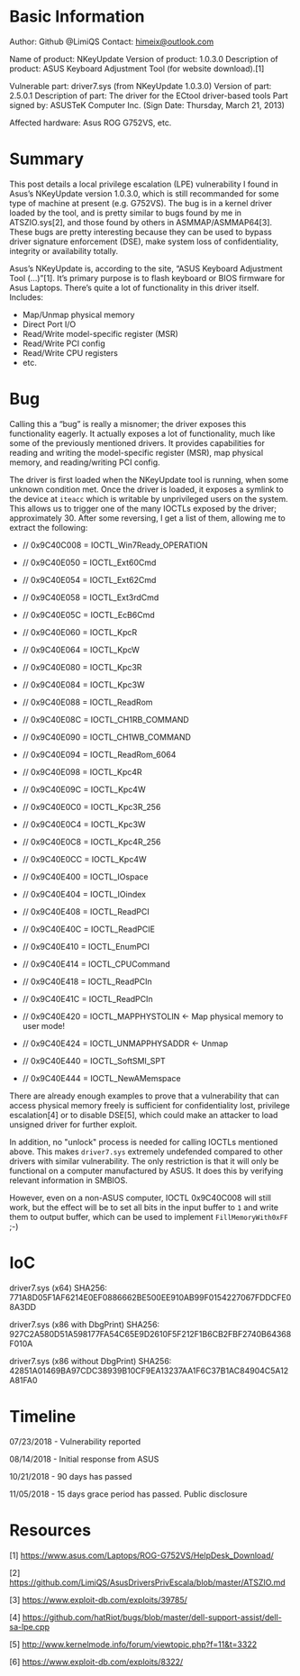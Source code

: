 
# Basic Information
 
Author: Github @LimiQS
Contact: himeix@outlook.com
 
Name of product: NKeyUpdate
Version of product: 1.0.3.0
Description of product: ASUS Keyboard Adjustment Tool (for website download).[1]
 
Vulnerable part: driver7.sys (from NKeyUpdate 1.0.3.0)
Version of part: 2.5.0.1
Description of part: The driver for the ECtool driver-based tools
Part signed by: ASUSTeK Computer Inc. (‎Sign Date: ‎Thursday, ‎March ‎21, ‎2013)
 
Affected hardware: Asus ROG G752VS, etc.
 
# Summary
 
This post details a local privilege escalation (LPE) vulnerability I found in Asus’s NKeyUpdate version 1.0.3.0, which is still recommanded for some type of machine at present (e.g. G752VS). The bug is in a kernel driver loaded by the tool, and is pretty similar to bugs found by me in ATSZIO.sys[2], and those found by others in ASMMAP/ASMMAP64[3]. These bugs are pretty interesting because they can be used to bypass driver signature enforcement (DSE), make system loss of confidentiality, integrity or availability totally.
 
Asus’s NKeyUpdate is, according to the site, “ASUS Keyboard Adjustment Tool (…)”[1]. It’s primary purpose is to flash keyboard or BIOS firmware for Asus Laptops. There’s quite a lot of functionality in this driver itself. Includes:
- Map/Unmap physical memory
- Direct Port I/O
- Read/Write model-specific register (MSR)
- Read/Write PCI config
- Read/Write CPU registers
- etc.
 
# Bug
 
Calling this a “bug” is really a misnomer; the driver exposes this functionality eagerly. It actually exposes a lot of functionality, much like some of the previously mentioned drivers. It provides capabilities for reading and writing the model-specific register (MSR), map physical memory, and reading/writing PCI config.
 
The driver is first loaded when the NKeyUpdate tool is running, when some unknown condition met.
Once the driver is loaded, it exposes a symlink to the device at `` iteacc `` which is writable by unprivileged users on the system. This allows us to trigger one of the many IOCTLs exposed by the driver; approximately 30. After some reversing, I get a list of them, allowing me to extract the following: 
- // 0x9C40C008 = IOCTL_Win7Ready_OPERATION

- // 0x9C40E050 = IOCTL_Ext60Cmd
- // 0x9C40E054 = IOCTL_Ext62Cmd
- // 0x9C40E058 = IOCTL_Ext3rdCmd
- // 0x9C40E05C = IOCTL_EcB6Cmd
- // 0x9C40E060 = IOCTL_KpcR
- // 0x9C40E064 = IOCTL_KpcW

- // 0x9C40E080 = IOCTL_Kpc3R
- // 0x9C40E084 = IOCTL_Kpc3W
- // 0x9C40E088 = IOCTL_ReadRom
- // 0x9C40E08C = IOCTL_CH1RB_COMMAND
- // 0x9C40E090 = IOCTL_CH1WB_COMMAND
- // 0x9C40E094 = IOCTL_ReadRom_6064
- // 0x9C40E098 = IOCTL_Kpc4R
- // 0x9C40E09C = IOCTL_Kpc4W

- // 0x9C40E0C0 = IOCTL_Kpc3R_256
- // 0x9C40E0C4 = IOCTL_Kpc3W
- // 0x9C40E0C8 = IOCTL_Kpc4R_256
- // 0x9C40E0CC = IOCTL_Kpc4W

- // 0x9C40E400 = IOCTL_IOspace
- // 0x9C40E404 = IOCTL_IOindex
- // 0x9C40E408 = IOCTL_ReadPCI
- // 0x9C40E40C = IOCTL_ReadPCIE
- // 0x9C40E410 = IOCTL_EnumPCI
- // 0x9C40E414 = IOCTL_CPUCommand
- // 0x9C40E418 = IOCTL_ReadPCIn
- // 0x9C40E41C = IOCTL_ReadPCIn
- // 0x9C40E420 = IOCTL_MAPPHYSTOLIN <- Map physical memory to user mode!
- // 0x9C40E424 = IOCTL_UNMAPPHYSADDR <- Unmap

- // 0x9C40E440 = IOCTL_SoftSMI_SPT
- // 0x9C40E444 = IOCTL_NewAMemspace

There are already enough examples to prove that a vulnerability that can access physical memory freely is sufficient for confidentiality lost, privilege escalation[4] or to disable DSE[5], which could make an attacker to load unsigned driver for further exploit.

In addition, no "unlock" process is needed for calling IOCTLs mentioned above. This makes ``driver7.sys`` extremely undefended compared to other drivers with similar vulnerability. The only restriction is that it will only be functional on a computer manufactured by ASUS. It does this by verifying relevant information in SMBIOS.

However, even on a non-ASUS computer, IOCTL 0x9C40C008 will still work, but the effect will be to set all bits in the input buffer to ``1`` and write them to output buffer, which can be used to implement ``FillMemoryWith0xFF`` ;-)


# IoC

driver7.sys (x64) SHA256: 771A8D05F1AF6214E0EF0886662BE500EE910AB99F0154227067FDDCFE08A3DD

driver7.sys (x86 with DbgPrint) SHA256: 927C2A580D51A598177FA54C65E9D2610F5F212F1B6CB2FBF2740B64368F010A

driver7.sys (x86 without DbgPrint) SHA256: 42851A01469BA97CDC38939B10CF9EA13237AA1F6C37B1AC84904C5A12A81FA0

# Timeline

07/23/2018 - Vulnerability reported

08/14/2018 - Initial response from ASUS

10/21/2018 - 90 days has passed

11/05/2018 - 15 days grace period has passed. Public disclosure

# Resources

[1] https://www.asus.com/Laptops/ROG-G752VS/HelpDesk_Download/

[2] https://github.com/LimiQS/AsusDriversPrivEscala/blob/master/ATSZIO.md

[3] https://www.exploit-db.com/exploits/39785/

[4] https://github.com/hatRiot/bugs/blob/master/dell-support-assist/dell-sa-lpe.cpp 

[5] http://www.kernelmode.info/forum/viewtopic.php?f=11&t=3322

[6] https://www.exploit-db.com/exploits/8322/
